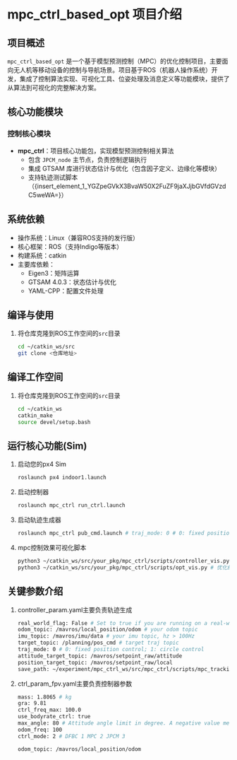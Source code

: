 # mpc_ctrl_based_opt 项目介绍

## 项目概述
`mpc_ctrl_based_opt` 是一个基于模型预测控制（MPC）的优化控制项目，主要面向无人机等移动设备的控制与导航场景。项目基于ROS（机器人操作系统）开发，集成了控制算法实现、可视化工具、位姿处理及消息定义等功能模块，提供了从算法到可视化的完整解决方案。

## 核心功能模块

### 控制核心模块
- **mpc_ctrl**：项目核心功能包，实现模型预测控制相关算法
  - 包含 `JPCM_node` 主节点，负责控制逻辑执行
  - 集成 GTSAM 库进行状态估计与优化（包含因子定义、边缘化等模块）
  - 支持轨迹测试脚本（{insert\_element\_1\_YGZpeGVkX3BvaW50X2FuZF9jaXJjbGVfdGVzdC5weWA=}）

## 系统依赖
- 操作系统：Linux（兼容ROS支持的发行版）
- 核心框架：ROS（支持Indigo等版本）
- 构建系统：catkin
- 主要库依赖：
  - Eigen3：矩阵运算
  - GTSAM 4.0.3：状态估计与优化
  - YAML-CPP：配置文件处理

## 编译与使用
1. 将仓库克隆到ROS工作空间的`src`目录
   ```bash
   cd ~/catkin_ws/src
   git clone <仓库地址>
   
## 编译工作空间
1. 将仓库克隆到ROS工作空间的`src`目录
   ```bash
   cd ~/catkin_ws
   catkin_make
   source devel/setup.bash

## 运行核心功能(Sim)
1. 启动您的px4 Sim
   ```bash
   roslaunch px4 indoor1.launch
2. 启动控制器
   ```bash
   roslaunch mpc_ctrl run_ctrl.launch
3. 启动轨迹生成器
   ```bash
   roslaunch mpc_ctrl pub_cmd.launch # traj_mode: 0 # 0: fixed position control; 1: circle control
3. mpc控制效果可视化脚本
   ```bash
   python3 ~/catkin_ws/src/your_pkg/mpc_ctrl/scripts/controller_vis.py  # 轨迹跟踪结果分析可视化
   python3 ~/catkin_ws/src/your_pkg/mpc_ctrl/scripts/opt_vis.py # 优化结果分析可视化

## 关键参数介绍
1. controller_param.yaml主要负责轨迹生成
   ```bash
   real_world_flag: False # Set to true if you are running on a real-world drone, false for simulation.
   odom_topic: /mavros/local_position/odom # your odom topic
   imu_topic: /mavros/imu/data # your imu topic, hz > 100Hz
   target_topic: /planning/pos_cmd # target traj topic
   traj_mode: 0 # 0: fixed position control; 1: circle control
   attitude_target_topic: /mavros/setpoint_raw/attitude
   position_target_topic: /mavros/setpoint_raw/local
   save_path: ~/experiment/mpc_ctrl_ws/src/mpc_ctrl/scripts/mpc_tracking_data.csv
2. ctrl_param_fpv.yaml主要负责控制器参数
   ```bash
   mass: 1.8065 # kg
   gra: 9.81
   ctrl_freq_max: 100.0
   use_bodyrate_ctrl: true
   max_angle: 80 # Attitude angle limit in degree. A negative value means no limit.
   odom_freq: 100
   ctrl_mode: 2 # DFBC 1 MPC 2 JPCM 3

   odom_topic: /mavros/local_position/odom
